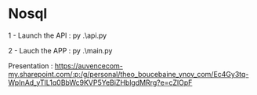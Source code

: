 # Nosql

1 - Launch the API :
py .\api.py

2 - Lauch the APP : 
py .\main.py

Presentation : https://auvencecom-my.sharepoint.com/:p:/g/personal/theo_boucebaine_ynov_com/Ec4Gy3tq-WpInAd_yTlL1q0BbWc9KVP5YeBiZHblgdMRrg?e=cZlOpF